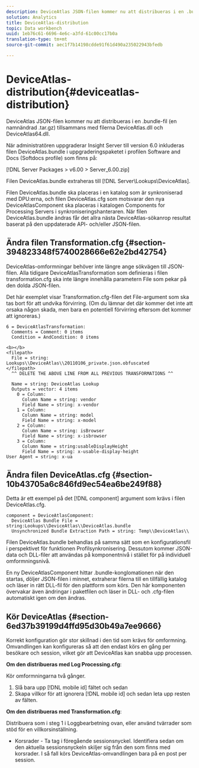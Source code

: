 ```yaml
---
description: DeviceAtlas JSON-filen kommer nu att distribueras i en .bundle-fil (en namnändrad .tar.gz) tillsammans med filerna DeviceAtlas.dll och DeviceAtlas64.dll.
solution: Analytics
title: DeviceAtlas-distribution
topic: Data workbench
uuid: 1eb76c61-6696-4e6c-a3fd-61c00cc17b0a
translation-type: tm+mt
source-git-commit: aec1f7b14198cdde91f61d490a235022943bfedb

---
```



# DeviceAtlas-distribution{#deviceatlas-distribution}

DeviceAtlas JSON-filen kommer nu att distribueras i en .bundle-fil (en namnändrad .tar.gz) tillsammans med filerna DeviceAtlas.dll och DeviceAtlas64.dll.

När administratören uppgraderar Insight Server till version 6.0 inkluderas filen DeviceAtlas.bundle i uppgraderingspaketet i profilen Software and Docs (Softdocs profile) som finns på:

[!DNL Server Packages > v6.00 > Server_6.00.zip]

Filen DeviceAtlas.bundle extraheras till [!DNL Server\Lookups\DeviceAtlas].

Filen DeviceAtlas.bundle ska placeras i en katalog som är synkroniserad med DPU:erna, och filen DeviceAtlas.cfg som motsvarar den nya DeviceAtlasComponent ska placeras i katalogen Components for Processing Servers i synkroniseringshanteraren. När filen DeviceAtlas.bundle ändras får det allra nästa DeviceAtlas-sökanrop resultat baserat på den uppdaterade API- och/eller JSON-filen.

## Ändra filen Transformation.cfg {#section-394823348f5740028666e62e2bd42754}

DeviceAtlas-omformningar behöver inte längre ange sökvägen till JSON-filen. Alla tidigare DeviceAtlasTransformation som definieras i filen transformation.cfg ska inte längre innehålla parametern File som pekar på den dolda JSON-filen.

Det här exemplet visar Transformation.cfg-filen det File-argument som ska tas bort för att undvika förvirring. (Om du lämnar det där kommer det inte att orsaka någon skada, men bara en potentiell förvirring eftersom det kommer att ignoreras.)

```
6 = DeviceAtlasTransformation:  
  Comments = Comment: 0 items  
  Condition = AndCondition: 0 items

<b></b> 
<filepath>
  File = string: Lookups\\DeviceAtlas\\20110106_private.json.obfuscated 
</filepath> 
  ^^ DELETE THE ABOVE LINE FROM ALL PREVIOUS TRANSFORMATIONS ^^  
 
  Name = string: DeviceAtlas Lookup  
  Outputs = vector: 4 items  
    0 = Column:  
      Column Name = string: vendor  
      Field Name = string: x-vendor  
    1 = Column:  
      Column Name = string: model  
      Field Name = string: x-model  
    2 = Column:  
      Column Name = string: isBrowser  
      Field Name = string: x-isbrowser  
    3 = Column:  
      Column Name = string:usableDisplayHeight  
      Field Name = string: x-usable-display-height 
User Agent = string: x-ua  
```

## Ändra filen DeviceAtlas.cfg {#section-10b43705a6c846fd9ec54ea6be249f88}

Detta är ett exempel på det [!DNL component] argument som krävs i filen DeviceAtlas.cfg.

```
component = DeviceAtlasComponent: 
  DeviceAtlas Bundle File = string:Lookups\\DeviceAtlas\\DeviceAtlas.bundle 
  Unsynchronized Bundle Extraction Path = string: Temp\\DeviceAtlas\\
```

Filen DeviceAtlas.bundle behandlas på samma sätt som en konfigurationsfil i perspektivet för funktionen Profilsynkronisering. Dessutom kommer JSON-data och DLL-filer att användas på komponentnivå i stället för på individuell omformningsnivå.

En ny DeviceAtlasComponent hittar .bundle-konglomationen när den startas, döljer JSON-filen i minnet, extraherar filerna till en tillfällig katalog och läser in rätt DLL-fil för den plattform som körs. Den här komponenten övervakar även ändringar i paketfilen och läser in DLL- och .cfg-filen automatiskt igen om den ändras.

## Kör DeviceAtlas {#section-6ed37b39199d4ffd95d30b49a7ee9666}

Korrekt konfiguration gör stor skillnad i den tid som krävs för omformning. Omvandlingen kan konfigureras så att den endast körs en gång per besökare och session, vilket gör att DeviceAtlas kan snabba upp processen.

**Om den distribueras med Log Processing.cfg**:

Kör omformningarna två gånger.

1. Slå bara upp [!DNL mobile id] fältet och sedan
1. Skapa villkor för att ignorera [!DNL mobile id] och sedan leta upp resten av fälten.

**Om den distribueras med Transformation.cfg**:

Distribuera som i steg 1 i Loggbearbetning ovan, eller använd tvärrader som stöd för en villkorsinställning.

* Korsrader - Ta tag i föregående sessionsnyckel. Identifiera sedan om den aktuella sessionsnyckeln skiljer sig från den som finns med korsrader. I så fall körs DeviceAtlas-omvandlingen bara på en post per session.

